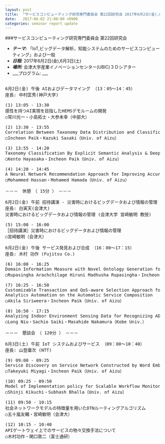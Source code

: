 ```yaml
---
layout: post
title:  "サービスコンピューティング研究専門委員会 第22回研究会 2017年6月2日(金),6月3日(土)"
date:   2017-06-02 21:00:00 +0900
categories: seminar report update
---
```


###サービスコンピューティング研究専門委員会 第22回研究会
- ___テーマ:___ 「IoT,ビッグデータ解析，知能システムのためのサービスコンピューティング」および一般
- ___日程:___ 2017年6月2日(金),6月3日(土)
- ___場所:___ 会津大学産業イノベーションセンター(UBIC)３Ｄシアター
- ___プログラム: ___

<pre>

6月2日(金) 午後 AIおよびデータマイング （13：05～14：45）
座長: 中村匡秀(神戸大学)

(1) 13:05 - 13:30
感性を持つAI実現を目指したHEMSデモルームの開発
○常川光一・小島拓士・大参未幸（中部大）

(2) 13:30 - 13:55
Correlation Between Taxonomy Data Distribution and Classification Performance
○Incheon Paik・Kazuki Sasaki（Univ. of Aizu）

(3) 13:55 - 14:20
Taxonomy Classification By Explicit Semantic Analysis & Deep Machine Learning
○Kento Hayasaka・Incheon Paik（Univ. of Aizu）

(4) 14:20 - 14:45
A Neural Network Recommendation Approach for Improving Accuracy of Multi-criteria Collaborative Filtering
○Mohammed Hassan・Mohamed Hamada（Univ. of Aizu）

－－－　休憩　（ 15分 ）　－－－

6月2日(金) 午前 招待講演 - 災害時におけるビッグデータおよび情報の管理 (宮崎敏明 教授) （15：00～16：00）
座長: 白寅天(会津大)
災害時におけるビッグデータおよび情報の管理 (会津大学 宮崎敏明 教授)

(5) 15:00 - 16:00
［招待講演］災害時におけるビッグデータおよび情報の管理
○宮崎敏明（会津大）

6月2日(金) 午後 サービス発見および合成 （16：00～17：15）
座長: 木村 功作 (Fujitsu Co.)

(6) 16:00 - 16:25
Domain Information Measure with Novel Ontology Generation for Web Service Clustering
○Rupasingha Arachchilage Hiruni Madhusha Rupasingha・Incheon Paik（Univ. of Aizu）

(7) 16:25 - 16:50
Customizable Transaction and QoS-aware Selection Approach for Big Data 
Analytics Automation on the Automatic Service Composition
○Akila Siriweera・Incheon Paik（Univ. of Aizu）

(8) 16:50 - 17:15
Analyzing Indoor Environment Sensing Data for Recognizing ADL of One Person Household
○Long Niu・Sachio Saiki・Masahide Nakamura（Kobe Univ.）

－－－　懇談会　（ 120分 ）　－－－

6月3日(土) 午前 IoT システムおよびサービス （09：00～10：40）
座長: 山登庸次 (NTT)

(9) 09:00 - 09:25
Service Discovery on Service Network Constructed by Word Embedding
○Takeyuki Miyagi・Incheon Paik（Univ. of Aizu）

(10) 09:25 - 09:50
Model of Implementation policy for Scalable Workflow Monitoring
○Shinji Kikuchi・Subhash Bhalla（Univ. of Aizu）

(11) 09:50 - 10:15
社会ネットワークモデルの特徴量を用いたDTNルーティングアルゴリズム
○五十嵐友輔・宮崎敏明（会津大）

(12) 10:15 - 10:40
APIゲートウェイ上でのサービスの物々交換手法について
○木村功作・関口敦二（富士通研）
</pre>

